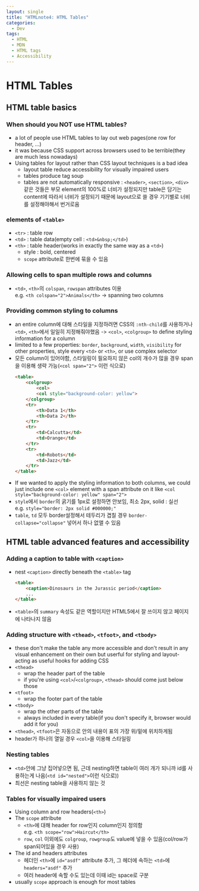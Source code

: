 ```yaml
---
layout: single
title: "HTMLnote4: HTML Tables"
categories:
  - Dev
tags:
  - HTML
  - MDN
  - HTML tags
  - Accessibility
---
```

# HTML Tables
## HTML table basics
### When should you NOT use HTML tables?
- a lot of people use HTML tables to lay out web pages(one row for header, ...)
- it was because CSS support across browsers used to be terrible(they are much less nowadays)
- Using tables for layout rather than CSS layout techniques is a bad idea
	- layout table reduce accessibility for visually impaired users
	- tables produce tag soup
	- tables are not automatically responsive : `<header>`, `<section>`, `<div>`같은 것들은 부모 element의 100%로 너비가 설정되지만 table은 담기는 content에 따라서 너비가 설정되기 때문에 layout으로 쓸 경우 기기별로 너비를 설정해야해서 번거로움

### elements of `<table>`
- `<tr>` : table row
- `<td>` : table data(empty cell : `<td>&nbsp;</td>`)
- `<th>` : table header(works in exactly the same way as a `<td>`)
	- style : bold, centered
	- `scope` attribute로 한번에 묶을 수 있음

### Allowing cells to span multiple rows and columns
- `<td>`, `<th>`의 `colspan`, `rowspan` attributes 이용  
e.g. `<th colspan="2">Animals</th>` -> spanning two columns

### Providing common styling to columns
- an entire column에 대해 스타일을 지정하려면 CSS의 `:nth-child`를 사용하거나 `<td>`, `<th>`에서 일일히 지정해줘야했음 -> `<col>`, `<colgroup>` to define styling information for a column
- limited to a few properties: `border`, `background`, `width`, `visibility` for other properties, style every `<td>` or `<th>`, or use complex selector  
- 모든 column이 있어야함, 스타일링이 필요하지 않은 col의 개수가 많을 경우 span을 이용해 생략 가능(`<col span="2">` 이런 식으로)  
	```html
	<table>
		<colgroup>
			<col>
			<col style="background-color: yellow">
		</colgroup>
		<tr>
			<th>Data 1</th>
			<th>Data 2</th>
		</tr>
		<tr>
			<td>Calcutta</td>
			<td>Orange</td>
		</tr>
		<tr>
			<td>Robots</td>
			<td>Jazz</td>
		</tr>
	</table>
	```
- If we wanted to apply the styling information to both columns, we could just include one `<col>` element with a span attribute on it like `<col style="background-color: yellow" span="2">`
- `style`에서 `border`의 굵기를 1px로 설정하면 안보임, 최소 2px, solid : 실선  
e.g. `style="border: 2px solid #000000;"`
- `table`, `td` 모두 border설정해서 테두리가 겹칠 경우 `border-collapse="collapse"` 넣어서 하나 없앨 수 있음

## HTML table advanced features and accessibility
### Adding a caption to table with `<caption>`
- nest `<caption>` directly beneath the `<table>` tag  
	```html
	<table>
		<caption>Dinosaurs in the Jurassic period</caption>
		...
	</table>
	```
- `<table>`의 `summary` 속성도 같은 역할이지만 HTML5에서 잘 쓰이지 않고 페이지에 나타나지 않음

### Adding structure with `<thead>`, `<tfoot>`, and `<tbody>`
- these don't make the table any more accessible and don't result in any visual enhancement on their own but userful for styling and layout-acting as useful hooks for adding CSS
- `<thead>`
	- wrap the header part of the table
	- if you're using `<col>`/`<colgroup>`, `<thead>` should come just below those
- `<tfoot>`
	- wrap the footer part of the table
- `<tbody>`
	- wrap the other parts of the table
	- always included in every table(if you don't specify it, browser would add it for you)
- `<thead>`, `<tfoot>`은 자동으로 안의 내용이 표의 가장 위/밑에 위치하게됨
- header가 하나의 열일 경우 `<col>`을 이용해 스타일링

### Nesting tables
- `<td>`안에 그냥 집어넣으면 됨, 근데 nesting하면 table이 여러 개가 되니까 id를 사용하는게 나음(`<td id="nested">`이런 식으로))
- 최선은 nesting table을 사용하지 않는 것

### Tables for visually impaired users
- Using column and row headers(`<th>`)
- The `scope` attribute
	- `<th>`에 대해 header for row인지 column인지 정의함  
	e.g. `<th scope="row">Haircut</th>`
	- `row`, `col` 이외에도 `colgroup`, `rowgroup`도 value에 넣을 수 있음(col/row가 span되어있을 경우 사용)
- The id and headers attributes
	- 헤더인 `<th>`에 `id="asdf"` attribute 추가, 그 헤더에 속하는 `<td>`에 `headers="asdf"` 추가
	- 여러 header에 속할 수도 있는데 이때 id는 space로 구분
- usually `scope` approach is enough for most tables